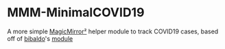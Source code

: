 # MMM-MinimalCOVID19
A more simple [MagicMirror²](https://github.com/MichMich/MagicMirror) helper module to track COVID19 cases, based off of [bibaldo](https://github.com/bibaldo)'s [module](https://github.com/bibaldo/MMM-COVID19)
